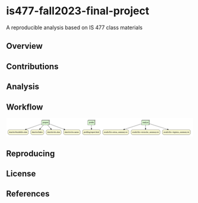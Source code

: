 # is477-fall2023-final-project
A reproducible analysis based on IS 477 class materials

## Overview

## Contributions

## Analysis

## Workflow
![DAG of Iris Analysis Workflow](image.png)

## Reproducing

## License

## References
